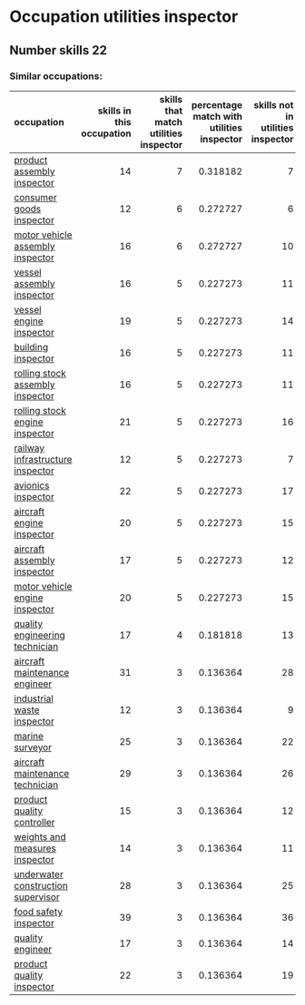 # Occupation utilities inspector
## Number skills 22
### Similar occupations:
| occupation                                                                  |   skills in this occupation |   skills that match utilities inspector |   percentage match with utilities inspector |   skills not in utilities inspector |
|:----------------------------------------------------------------------------|----------------------------:|----------------------------------------:|--------------------------------------------:|------------------------------------:|
| [product assembly inspector](product_assembly_inspector.md)                 |                          14 |                                       7 |                                    0.318182 |                                   7 |
| [consumer goods inspector](consumer_goods_inspector.md)                     |                          12 |                                       6 |                                    0.272727 |                                   6 |
| [motor vehicle assembly inspector](motor_vehicle_assembly_inspector.md)     |                          16 |                                       6 |                                    0.272727 |                                  10 |
| [vessel assembly inspector](vessel_assembly_inspector.md)                   |                          16 |                                       5 |                                    0.227273 |                                  11 |
| [vessel engine inspector](vessel_engine_inspector.md)                       |                          19 |                                       5 |                                    0.227273 |                                  14 |
| [building inspector](building_inspector.md)                                 |                          16 |                                       5 |                                    0.227273 |                                  11 |
| [rolling stock assembly inspector](rolling_stock_assembly_inspector.md)     |                          16 |                                       5 |                                    0.227273 |                                  11 |
| [rolling stock engine inspector](rolling_stock_engine_inspector.md)         |                          21 |                                       5 |                                    0.227273 |                                  16 |
| [railway infrastructure inspector](railway_infrastructure_inspector.md)     |                          12 |                                       5 |                                    0.227273 |                                   7 |
| [avionics inspector](avionics_inspector.md)                                 |                          22 |                                       5 |                                    0.227273 |                                  17 |
| [aircraft engine inspector](aircraft_engine_inspector.md)                   |                          20 |                                       5 |                                    0.227273 |                                  15 |
| [aircraft assembly inspector](aircraft_assembly_inspector.md)               |                          17 |                                       5 |                                    0.227273 |                                  12 |
| [motor vehicle engine inspector](motor_vehicle_engine_inspector.md)         |                          20 |                                       5 |                                    0.227273 |                                  15 |
| [quality engineering technician](quality_engineering_technician.md)         |                          17 |                                       4 |                                    0.181818 |                                  13 |
| [aircraft maintenance engineer](aircraft_maintenance_engineer.md)           |                          31 |                                       3 |                                    0.136364 |                                  28 |
| [industrial waste inspector](industrial_waste_inspector.md)                 |                          12 |                                       3 |                                    0.136364 |                                   9 |
| [marine surveyor](marine_surveyor.md)                                       |                          25 |                                       3 |                                    0.136364 |                                  22 |
| [aircraft maintenance technician](aircraft_maintenance_technician.md)       |                          29 |                                       3 |                                    0.136364 |                                  26 |
| [product quality controller](product_quality_controller.md)                 |                          15 |                                       3 |                                    0.136364 |                                  12 |
| [weights and measures inspector](weights_and_measures_inspector.md)         |                          14 |                                       3 |                                    0.136364 |                                  11 |
| [underwater construction supervisor](underwater_construction_supervisor.md) |                          28 |                                       3 |                                    0.136364 |                                  25 |
| [food safety inspector](food_safety_inspector.md)                           |                          39 |                                       3 |                                    0.136364 |                                  36 |
| [quality engineer](quality_engineer.md)                                     |                          17 |                                       3 |                                    0.136364 |                                  14 |
| [product quality inspector](product_quality_inspector.md)                   |                          22 |                                       3 |                                    0.136364 |                                  19 |
